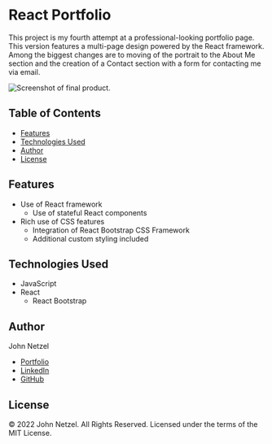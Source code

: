 # React Portfolio
This project is my fourth attempt at a professional-looking portfolio page. This version features a multi-page design powered by the React framework. Among the biggest changes are to moving of the portrait to the About Me section and the creation of a Contact section with a form for contacting me via email.

![Screenshot of final product.](https://user-images.githubusercontent.com/56412072/171549845-4d63d6ae-c6c4-436f-a4cd-c86723a415ff.jpg)


## Table of Contents

* [Features](#features)
* [Technologies Used](#technologies-used)
* [Author](#author)
* [License](#license)


## Features

* Use of React framework
  * Use of stateful React components
* Rich use of CSS features
  * Integration of React Bootstrap CSS Framework
  * Additional custom styling included


## Technologies Used

* JavaScript
* React
  * React Bootstrap


## Author

John Netzel
* [Portfolio](https://commiedog.github.io/my-portfolio/)
* [LinkedIn](https://www.linkedin.com/in/john-netzel-481112129/)
* [GitHub](https://github.com/CommieDog)


## License

&copy; 2022 John Netzel. All Rights Reserved. Licensed under the terms of the MIT License.
